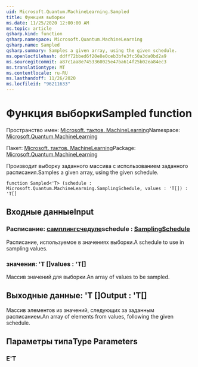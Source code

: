 ```yaml
---
uid: Microsoft.Quantum.MachineLearning.Sampled
title: Функция выборки
ms.date: 11/25/2020 12:00:00 AM
ms.topic: article
qsharp.kind: function
qsharp.namespace: Microsoft.Quantum.MachineLearning
qsharp.name: Sampled
qsharp.summary: Samples a given array, using the given schedule.
ms.openlocfilehash: ddff72bbed6f20e8e0ceb3bfe3fc50a3da0bd2a9
ms.sourcegitcommit: a87c1aa8e7453360025e47ba614f25b02ea84ec3
ms.translationtype: MT
ms.contentlocale: ru-RU
ms.lasthandoff: 11/26/2020
ms.locfileid: "96211633"
---
```

# <a name="sampled-function"></a><span data-ttu-id="fb194-102">Функция выборки</span><span class="sxs-lookup"><span data-stu-id="fb194-102">Sampled function</span></span>

<span data-ttu-id="fb194-103">Пространство имен: [Microsoft. тактов. MachineLearning](xref:Microsoft.Quantum.MachineLearning)</span><span class="sxs-lookup"><span data-stu-id="fb194-103">Namespace: [Microsoft.Quantum.MachineLearning](xref:Microsoft.Quantum.MachineLearning)</span></span>

<span data-ttu-id="fb194-104">Пакет: [Microsoft. тактов. MachineLearning](https://nuget.org/packages/Microsoft.Quantum.MachineLearning)</span><span class="sxs-lookup"><span data-stu-id="fb194-104">Package: [Microsoft.Quantum.MachineLearning](https://nuget.org/packages/Microsoft.Quantum.MachineLearning)</span></span>


<span data-ttu-id="fb194-105">Производит выборку заданного массива с использованием заданного расписания.</span><span class="sxs-lookup"><span data-stu-id="fb194-105">Samples a given array, using the given schedule.</span></span>

```qsharp
function Sampled<'T> (schedule : Microsoft.Quantum.MachineLearning.SamplingSchedule, values : 'T[]) : 'T[]
```


## <a name="input"></a><span data-ttu-id="fb194-106">Входные данные</span><span class="sxs-lookup"><span data-stu-id="fb194-106">Input</span></span>

### <a name="schedule--samplingschedule"></a><span data-ttu-id="fb194-107">Расписание: [самплингсчедуле](xref:Microsoft.Quantum.MachineLearning.SamplingSchedule)</span><span class="sxs-lookup"><span data-stu-id="fb194-107">schedule : [SamplingSchedule](xref:Microsoft.Quantum.MachineLearning.SamplingSchedule)</span></span>

<span data-ttu-id="fb194-108">Расписание, используемое в значениях выборки.</span><span class="sxs-lookup"><span data-stu-id="fb194-108">A schedule to use in sampling values.</span></span>


### <a name="values--t"></a><span data-ttu-id="fb194-109">значения: 'T []</span><span class="sxs-lookup"><span data-stu-id="fb194-109">values : 'T[]</span></span>

<span data-ttu-id="fb194-110">Массив значений для выборки.</span><span class="sxs-lookup"><span data-stu-id="fb194-110">An array of values to be sampled.</span></span>



## <a name="output--t"></a><span data-ttu-id="fb194-111">Выходные данные: 'T []</span><span class="sxs-lookup"><span data-stu-id="fb194-111">Output : 'T[]</span></span>

<span data-ttu-id="fb194-112">Массив элементов из значений, следующих за заданным расписанием.</span><span class="sxs-lookup"><span data-stu-id="fb194-112">An array of elements from values, following the given schedule.</span></span>

## <a name="type-parameters"></a><span data-ttu-id="fb194-113">Параметры типа</span><span class="sxs-lookup"><span data-stu-id="fb194-113">Type Parameters</span></span>

### <a name="t"></a><span data-ttu-id="fb194-114">Е</span><span class="sxs-lookup"><span data-stu-id="fb194-114">'T</span></span>

